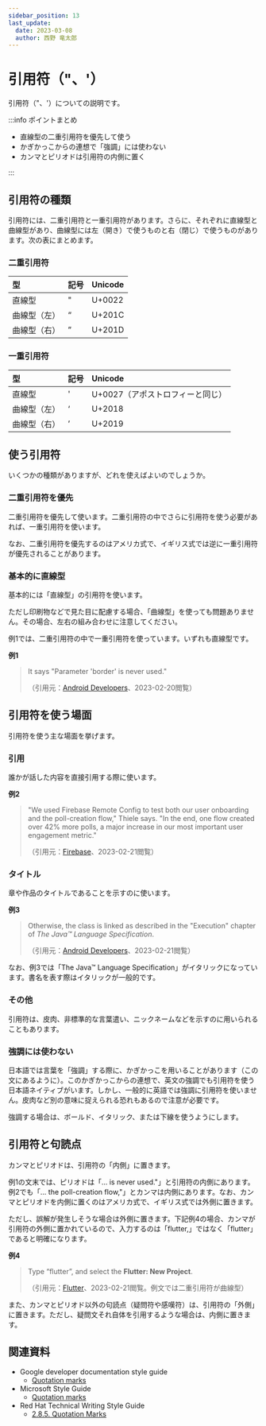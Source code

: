 ```yaml
---
sidebar_position: 13
last_update:
  date: 2023-03-08
  author: 西野 竜太郎
---
```


# 引用符（"、'）

引用符（"、'）についての説明です。

:::info ポイントまとめ

- 直線型の二重引用符を優先して使う
- かぎかっこからの連想で「強調」には使わない
- カンマとピリオドは引用符の内側に置く

:::

## 引用符の種類

引用符には、二重引用符と一重引用符があります。さらに、それぞれに直線型と曲線型があり、曲線型には左（開き）で使うものと右（閉じ）で使うものがあります。次の表にまとめます。

### 二重引用符

|型|記号|Unicode|
|:-|:-|:-|
|直線型|"|U+0022|
|曲線型（左）|“|U+201C|
|曲線型（右）|”|U+201D|

### 一重引用符

|型|記号|Unicode|
|:-|:-|:-|
|直線型|'|U+0027（アポストロフィーと同じ）|
|曲線型（左）|‘|U+2018|
|曲線型（右）|’|U+2019|

## 使う引用符

いくつかの種類がありますが、どれを使えばよいのでしょうか。

### 二重引用符を優先

二重引用符を優先して使います。二重引用符の中でさらに引用符を使う必要があれば、一重引用符を使います。

なお、二重引用符を優先するのはアメリカ式で、イギリス式では逆に一重引用符が優先されることがあります。

### 基本的に直線型

基本的には「直線型」の引用符を使います。

ただし印刷物などで見た目に配慮する場合、「曲線型」を使っても問題ありません。その場合、左右の組み合わせに注意してください。

例1では、二重引用符の中で一重引用符を使っています。いずれも直線型です。

**例1**

> It says "Parameter 'border' is never used."
>
> （引用元：[Android Developers](https://developer.android.com/codelabs/basic-android-kotlin-training-kotlin-birthday-message#3)、2023-02-20閲覧）

## 引用符を使う場面

引用符を使う主な場面を挙げます。

### 引用

誰かが話した内容を直接引用する際に使います。

**例2**

> "We used Firebase Remote Config to test both our user onboarding and the poll-creation flow," Thiele says. "In the end, one flow created over 42% more polls, a major increase in our most important user engagement metric."
>
> （引用元：[Firebase](https://firebase.google.com/case-studies/doodle)、2023-02-21閲覧）

### タイトル

章や作品のタイトルであることを示すのに使います。

**例3**

> Otherwise, the class is linked as described in the "Execution" chapter of _The Java™ Language Specification_.
>
> （引用元：[Android Developers](https://developer.android.com/reference/java/lang/ClassLoader)、2023-02-21閲覧）

なお、例3では「The Java™ Language Specification」がイタリックになっています。書名を表す際はイタリックが一般的です。

### その他

引用符は、皮肉、非標準的な言葉遣い、ニックネームなどを示すのに用いられることもあります。

### 強調には使わない

日本語では言葉を「強調」する際に、かぎかっこを用いることがあります（この文にあるように）。このかぎかっこからの連想で、英文の強調でも引用符を使う日本語ネイティブがいます。しかし、一般的に英語では強調に引用符を使いません。皮肉など別の意味に捉えられる恐れもあるので注意が必要です。

強調する場合は、ボールド、イタリック、または下線を使うようにします。

## 引用符と句読点

カンマとピリオドは、引用符の「内側」に置きます。

例1の文末では、ピリオドは「... is never used."」と引用符の内側にあります。例2でも「... the poll-creation flow,"」とカンマは内側にあります。なお、カンマとピリオドを内側に置くのはアメリカ式で、イギリス式では外側に置きます。

ただし、誤解が発生しそうな場合は外側に置きます。下記例4の場合、カンマが引用符の外側に置かれているので、入力するのは「flutter,」ではなく「flutter」であると明確になります。

**例4**

> Type “flutter”, and select the **Flutter: New Project**.
> 
> （引用元：[Flutter](https://docs.flutter.dev/get-started/test-drive?tab=vscode)、2023-02-21閲覧。例文では二重引用符が曲線型）

また、カンマとピリオド以外の句読点（疑問符や感嘆符）は、引用符の「外側」に置きます。ただし、疑問文それ自体を引用するような場合は、内側に置きます。

## 関連資料

- Google developer documentation style guide
    - [Quotation marks](https://developers.google.com/style/quotation-marks)
- Microsoft Style Guide
    - [Quotation marks](https://learn.microsoft.com/en-us/style-guide/punctuation/quotation-marks)
- Red Hat Technical Writing Style Guide
    - [2.8.5. Quotation Marks](https://stylepedia.net/style/#quotation-marks)